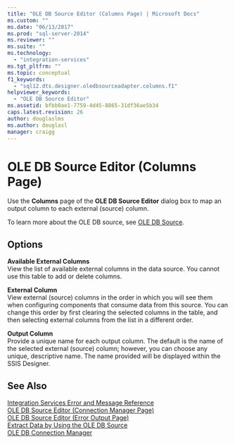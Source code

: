```yaml
---
title: "OLE DB Source Editor (Columns Page) | Microsoft Docs"
ms.custom: ""
ms.date: "06/13/2017"
ms.prod: "sql-server-2014"
ms.reviewer: ""
ms.suite: ""
ms.technology: 
  - "integration-services"
ms.tgt_pltfrm: ""
ms.topic: conceptual
f1_keywords: 
  - "sql12.dts.designer.oledbsourceadapter.columns.f1"
helpviewer_keywords: 
  - "OLE DB Source Editor"
ms.assetid: bfbb0ae1-7759-4d45-8865-31df36ae5b34
caps.latest.revision: 26
author: douglaslms
ms.author: douglasl
manager: craigg
---
```

# OLE DB Source Editor (Columns Page)
  Use the **Columns** page of the **OLE DB Source Editor** dialog box to map an output column to each external (source) column.  
  
 To learn more about the OLE DB source, see [OLE DB Source](data-flow/ole-db-source.md).  
  
## Options  
 **Available External Columns**  
 View the list of available external columns in the data source. You cannot use this table to add or delete columns.  
  
 **External Column**  
 View external (source) columns in the order in which you will see them when configuring components that consume data from this source. You can change this order by first clearing the selected columns in the table, and then selecting external columns from the list in a different order.  
  
 **Output Column**  
 Provide a unique name for each output column. The default is the name of the selected external (source) column; however, you can choose any unique, descriptive name. The name provided will be displayed within the SSIS Designer.  
  
## See Also  
 [Integration Services Error and Message Reference](../../2014/integration-services/integration-services-error-and-message-reference.md)   
 [OLE DB Source Editor &#40;Connection Manager Page&#41;](../../2014/integration-services/ole-db-source-editor-connection-manager-page.md)   
 [OLE DB Source Editor &#40;Error Output Page&#41;](../../2014/integration-services/ole-db-source-editor-error-output-page.md)   
 [Extract Data by Using the OLE DB Source](data-flow/extract-data-by-using-the-ole-db-source.md)   
 [OLE DB Connection Manager](connection-manager/ole-db-connection-manager.md)  
  
  
